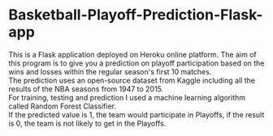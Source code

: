 # Basketball-Playoff-Prediction-Flask-app  
This is a Flask application deployed on Heroku online platform.  The aim of this program is to give you a prediction on playoff participation based on the wins and losses within the regular season's first 10 matches.  
The prediction uses an open-source dataset from Kaggle including all the results of the NBA seasons from 1947 to 2015.  
For training, testing and prediction I used a machine learning algorithm called Random Forest Classifier.  
If the predicted value is 1, the team would participate in Playoffs, if the result is 0, the team is not likely to get in the Playoffs.  

